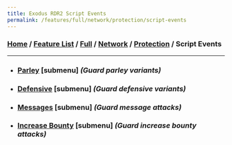 ```yaml
---
title: Exodus RDR2 Script Events
permalink: /features/full/network/protection/script-events
---
```

### [Home](/) / [Feature List](/features) / [Full](/features/full) / [Network](/features/full/network) / [Protection](/features/full/network/protection) / Script Events
---
- ### [Parley](script-events/parley) [submenu] *(Guard parley variants)*
- ### [Defensive](script-events/defensive) [submenu] *(Guard defensive variants)*
- ### [Messages](script-events/message) [submenu] *(Guard message attacks)*
- ### [Increase Bounty](script-events/increase-bounty) [submenu] *(Guard increase bounty attacks)*
